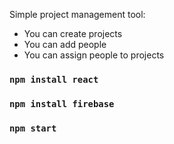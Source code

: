 Simple project management tool:
- You can create projects
- You can add people
- You can assign people to projects

### `npm install react`
### `npm install firebase`
### `npm start`
